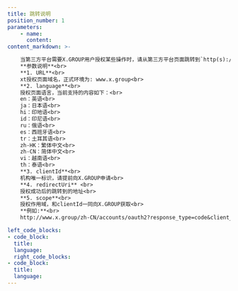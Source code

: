 ```yaml
---
title: 跳转说明
position_number: 1
parameters:
    - name:
      content:
content_markdown: >-

    当第三方平台需要X.GROUP用户授权某些操作时，请从第三方平台页面跳转到`http(s)://{URL}/{language}/accounts/oauth2?response_type=code&client_id={clientId}&redirect_uri={redirectUri}&scope={scope}`<br>
    **参数说明**<br>
    **1. URL**<br>
    xt授权页面域名，正式环境为: www.x.group<br>
    **2. language**<br> 
    授权页面语言，当前支持的内容如下：<br>
    en：英语<br>
    ja：日本语<br>
    hi：印地语<br>
    id：印尼语<br>
    ru：俄语<br>
    es：西班牙语<br>
    tr：土耳其语<br>
    zh-HK：繁体中文<br>
    zh-CN：简体中文<br>
    vi：越南语<br>
    th：泰语<br>
    **3. clientId**<br>
    机构唯一标识，请提前向X.GROUP申请<br>
    **4. redirectUri** <br>
    授权成功后的跳转到的地址<br>
    **5. scope**<br>
    授权作用域，和clientId一同向X.GROUP获取<br>
    **例如:**<br>
    http://www.x.group/zh-CN/accounts/oauth2?response_type=code&client_id=DDJ7BLK49YUCL97S&redirect_uri=https%3A%2F%2Fwww.baidu.com&scope=userinfo

left_code_blocks:
- code_block:
  title:
  language:
  right_code_blocks:
- code_block:
  title:
  language:
---
```



